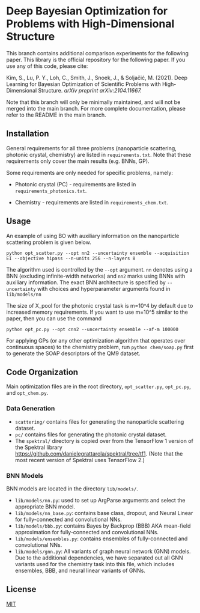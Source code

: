 # Deep Bayesian Optimization for Problems with High-Dimensional Structure

This branch contains additional comparison experiments for the following paper. This library is the official repository for the following paper. If you use any of this code, please cite:

Kim, S., Lu, P. Y., Loh, C., Smith, J., Snoek, J., & Soljačić, M. (2021). Deep Learning for Bayesian Optimization of Scientific Problems with High-Dimensional Structure. *arXiv preprint arXiv:2104.11667.*

Note that this branch will only be minimally maintained, and will not be merged into the main branch.
For more complete documentation, please refer to the README in the main branch.

## Installation

General requirements for all three problems (nanoparticle scattering, photonic crystal, chemistry) 
are listed in `requirements.txt`. 
Note that these requirements only cover the main results (e.g. BNNs, GP).

Some requirements are only needed for specific problems, namely:
* Photonic crystal (PC) - requirements are listed in `requirements_photonics.txt`.

* Chemistry - requirements are listed in `requirements_chem.txt`.

## Usage

An example of using BO with auxiliary information on the nanoparticle scattering problem is given below.

```
python opt_scatter.py --opt nn2 --uncertainty ensemble --acquisition EI --objective hipass --n-units 256 --n-layers 8
```

The algorithm used is controlled by the `--opt` argument. `nn` denotes using a BNN (excluding infinite-width networks)
and `nn2` marks using BNNs with auxiliary information. 
The exact BNN architecture is specified by `--uncertainty` 
with choices and hyperparameter arguments found in  `lib/models/nn`

The size of X_pool for the photonic crystal task is m=10^4 by default due to increased memory requirements. If you want
to use m=10^5 similar to the paper, then you can use the command 

```
python opt_pc.py --opt cnn2 --uncertainty ensemble --af-m 100000
```

For applying GPs (or any other optimization algorithm that operates over continuous spaces) to the chemistry problem,
run
```python chem/soap.py```
first to generate the SOAP descriptors of the QM9 dataset.

## Code Organization

Main optimization files are in the root directory, `opt_scatter.py`, `opt_pc.py`, and `opt_chem.py`.

### Data Generation

* `scattering/` contains files for generating the nanoparticle scattering dataset.
* `pc/` contains files for generating the photonic crystal dataset.
* The `spektral/` directory is copied over from the TensorFlow 1 version of the Spektral library 
https://github.com/danielegrattarola/spektral/tree/tf1. 
(Note that the most recent version of Spektral uses TensorFlow 2.)

### BNN Models

BNN models are located in the directory `lib/models/`. 
* `lib/models/nn.py`: used to set up ArgParse arguments and select the appropriate BNN model.
* `lib/models/nn_base.py`: contains base class, dropout, and Neural Linear for fully-connected and convolutional NNs. 
* `lib/models/bbb.py`: contains Bayes by Backprop (BBB) AKA mean-field approximation for fully-connected and convolutional NNs. 
* `lib/models/ensembles.py`: contains ensembles of fully-connected and convolutional NNs.
* `lib/models/gnn.py`: All variants of graph neural network (GNN) models. Due to the additional dependencies, we have
separated out all GNN variants used for the chemistry task into this file, which includes ensembles, BBB, and neural linear variants of GNNs.

## License
[MIT](https://choosealicense.com/licenses/mit/)
